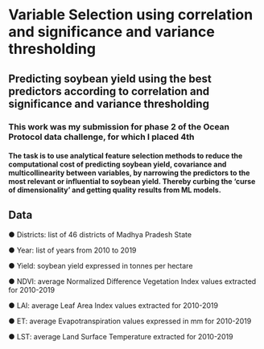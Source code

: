 # Variable Selection using correlation and significance and variance thresholding

## Predicting soybean yield using the best predictors according to correlation and significance and variance thresholding
### This work was my submission for phase 2 of the Ocean Protocol data challenge, for which I placed 4th

#### The task is to use analytical feature selection methods to reduce the computational cost of predicting soybean yield, covariance and multicollinearity between variables, by narrowing the predictors to the most relevant or influential to soybean yield. Thereby curbing the ‘curse of dimensionality’ and getting quality results from ML models.

## Data

● Districts: list of 46 districts of Madhya Pradesh State

● Year: list of years from 2010 to 2019

● Yield: soybean yield expressed in tonnes per hectare

● NDVI: average Normalized Difference Vegetation Index values extracted for 2010-2019

● LAI: average Leaf Area Index values extracted for 2010-2019

● ET: average Evapotranspiration values expressed in mm for 2010-2019

● LST: average Land Surface Temperature extracted for 2010-2019


